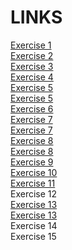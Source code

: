 # LINKS
[Exercise 1](https://www.typescriptlang.org/docs/handbook/2/objects.html)  
[Exercise 2](https://www.typescriptlang.org/docs/handbook/2/everyday-types.html#union-types)  
[Exercise 3](https://www.typescriptlang.org/docs/handbook/2/narrowing.html#the-in-operator-narrowing)  
[Exercise 4](https://www.typescriptlang.org/docs/handbook/2/narrowing.html#using-type-predicates)  
[Exercise 5](https://www.typescriptlang.org/docs/handbook/utility-types.html#partialtype)  
[Exercise 5](https://www.typescriptlang.org/docs/handbook/release-notes/typescript-2-8.html#predefined-conditional-types)  
[Exercise 6](https://www.typescriptlang.org/docs/handbook/2/functions.html#function-overloads)  
[Exercise 7](https://www.typescriptlang.org/docs/handbook/2/objects.html#tuple-types)  
[Exercise 7](https://www.typescriptlang.org/docs/handbook/2/objects.html#tuple-types)  
[Exercise 8](https://www.typescriptlang.org/docs/handbook/utility-types.html)  
[Exercise 8](https://www.typescriptlang.org/docs/handbook/2/objects.html#intersection-types)  
[Exercise 9](https://www.typescriptlang.org/docs/handbook/2/generics.html)  
[Exercise 10](https://www.typescriptlang.org/docs/handbook/2/generics.html)  
[Exercise 11](https://www.typescriptlang.org/docs/handbook/modules.html#ambient-modules)  
Exercise 12  
[Exercise 13](https://www.typescriptlang.org/docs/handbook/modules.html#ambient-modules)  
[Exercise 13](https://www.typescriptlang.org/docs/handbook/declaration-merging.html)  
Exercise 14  
Exercise 15